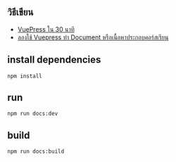 ## วิธีเขียน
- [VuePress ใน 30 นาที](https://www.khomkrit.com/blog/2019-07-01-vuepress-quicklook.html)
- [ลองใช้ Vuepress ทำ Document หรือเนื้อหาประกอบคอร์สเรียน](https://devahoy.com/blog/2019/11/documentation-with-vuepress/)

## install dependencies
```
npm install
```

## run
```
npm run docs:dev
```

## build
```
npm run docs:build
```

